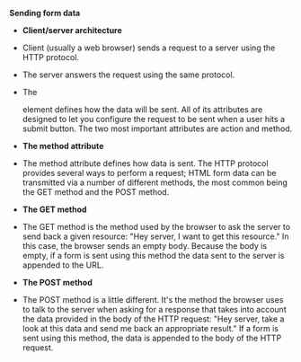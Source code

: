 **Sending form data**

* **Client/server architecture**

- Client (usually a web browser) sends a request to a server using the HTTP protocol.
- The server answers the request using the same protocol.

- The <form> element defines how the data will be sent. All of its attributes are designed to let you configure the request to be sent when a user hits a submit button. The two most important attributes are action and method.

* **The method attribute**

- The method attribute defines how data is sent. The HTTP protocol provides several ways to perform a request; HTML form data can be transmitted via a number of different methods, the most common being the GET method and the POST method.

* **The GET method**

- The GET method is the method used by the browser to ask the server to send back a given resource: "Hey server, I want to get this resource." In this case, the browser sends an empty body. Because the body is empty, if a form is sent using this method the data sent to the server is appended to the URL. 

* **The POST method**

- The POST method is a little different. It's the method the browser uses to talk to the server when asking for a response that takes into account the data provided in the body of the HTTP request: "Hey server, take a look at this data and send me back an appropriate result." If a form is sent using this method, the data is appended to the body of the HTTP request.